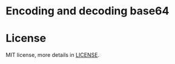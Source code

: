 Encoding and decoding base64
============================

License
=======

MIT license, more details in [LICENSE](./LICENSE).
